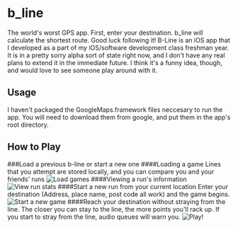 b_line
======

The world's worst GPS app. First, enter your destination. b_line will calculate the shortest route. Good luck following it!
B-Line is an iOS app that I developed as a part of my iOS/software development class freshman year. 
It is in a pretty sorry alpha sort of state right now, and I don't have any real plans to extend it in the immediate future. I think it's a funny idea, though, and would love to see someone play around with it.

Usage
------
I haven't packaged the GoogleMaps.framework files neccesary to run the app. You will need to download
them from google, and put them in the app's root directory.

How to Play
--------
###Load a previous b-line or start a new one
####Loading a game
Lines that you attempt are stored locally, and you can compare you and your friends' runs
![Load games](http://i.imgflip.com/88yml.gif)
####Viewing a run's information
![View run stats](http://i.imgflip.com/890xk.gif)
####Start a new run from your current location
Enter your destination (Address, place name, post code all work) and the game begins.
![Start a new game](https://i.imgflip.com/890yd.gif)
####Reach your destination without straying from the line.
The closer you can stay to the line, the more points you'll rack up. If you start to stray from the line, audio queues will warn you.
![Play!](https://i.imgflip.com/890z4.gif)
